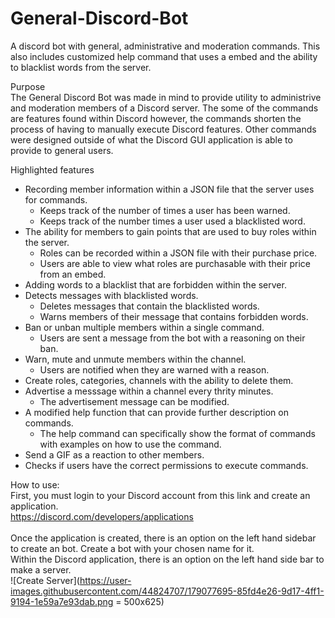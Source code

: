 # General-Discord-Bot
A discord bot with general, administrative and moderation commands. This also includes customized help command that uses a embed and the ability to blacklist words from the server. 

Purpose <br/>
The General Discord Bot was made in mind to provide utility to administrive and moderation members of a Discord server. The some of the commands are features found within Discord however, the commands shorten the process of having to manually execute Discord features. Other commands were designed outside of what the Discord GUI application is able to provide to general users.

Highlighted features <br/>
- Recording member information within a JSON file that the server uses for commands.<br/>
  - Keeps track of the number of times a user has been warned.<br/>
  - Keeps track of the number times a user used a blacklisted word.<br/>
- The ability for members to gain points that are used to buy roles within the server.<br/>
  - Roles can be recorded within a JSON file with their purchase price.<br/>
  - Users are able to view what roles are purchasable with their price from an embed. <br/>
- Adding words to a blacklist that are forbidden within the server.<br/>
- Detects messages with blacklisted words.<br/> 
  - Deletes messages that contain the blacklisted words.<br/> 
  - Warns members of their message that contains forbidden words.<br/>
- Ban or unban multiple members within a single command.<br/>
  - Users are sent a message from the bot with a reasoning on their ban.<br/>
- Warn, mute and unmute members within the channel.<br/>
  - Users are notified when they are warned with a reason.
- Create roles, categories, channels with the ability to delete them.<br/>
- Advertise a messsage within a channel every thrity minutes.<br/>
  - The advertisement message can be modified.<br/>
- A modified help function that can provide further description on commands.<br/>
  - The help command can specifically show the format of commands with examples on how to use the command.<br/>
- Send a GIF as a reaction to other members.<br/>
- Checks if users have the correct permissions to execute commands.<br/>

How to use:<br/>
First, you must login to your Discord account from this link and create an application.<br/>
https://discord.com/developers/applications<br/>
<br/>
Once the application is created, there is an option on the left hand sidebar to create an bot. Create a bot with your chosen name for it.<br/>
Within the Discord application, there is an option on the left hand side bar to make a server.<br/>
![Create Server](https://user-images.githubusercontent.com/44824707/179077695-85fd4e26-9d17-4ff1-9194-1e59a7e93dab.png = 500x625)




